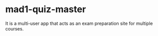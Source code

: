 # mad1-quiz-master
It is a multi-user app that acts as an exam preparation site for multiple courses.
